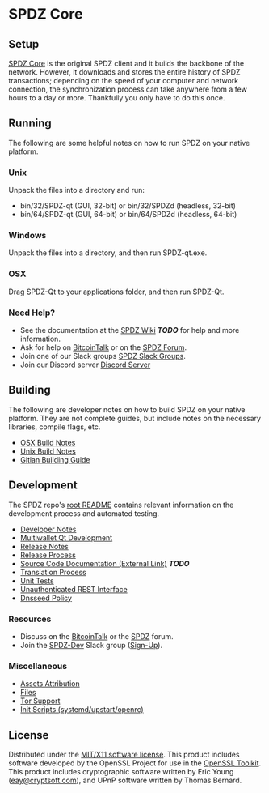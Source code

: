 SPDZ Core
=====================

Setup
---------------------
[SPDZ Core](http://SPDZ.org/wallet) is the original SPDZ client and it builds the backbone of the network. However, it downloads and stores the entire history of SPDZ transactions; depending on the speed of your computer and network connection, the synchronization process can take anywhere from a few hours to a day or more. Thankfully you only have to do this once.

Running
---------------------
The following are some helpful notes on how to run SPDZ on your native platform.

### Unix

Unpack the files into a directory and run:

- bin/32/SPDZ-qt (GUI, 32-bit) or bin/32/SPDZd (headless, 32-bit)
- bin/64/SPDZ-qt (GUI, 64-bit) or bin/64/SPDZd (headless, 64-bit)

### Windows

Unpack the files into a directory, and then run SPDZ-qt.exe.

### OSX

Drag SPDZ-Qt to your applications folder, and then run SPDZ-Qt.

### Need Help?

* See the documentation at the [SPDZ Wiki](https://en.bitcoin.it/wiki/Main_Page) ***TODO***
for help and more information.
* Ask for help on [BitcoinTalk](https://bitcointalk.org/index.php?topic=1262920.0) or on the [SPDZ Forum](http://forum.SPDZ.org/).
* Join one of our Slack groups [SPDZ Slack Groups](https://SPDZ.org/slack-logins/).
* Join our Discord server [Discord Server](https://discord.gg/dTRhamf)

Building
---------------------
The following are developer notes on how to build SPDZ on your native platform. They are not complete guides, but include notes on the necessary libraries, compile flags, etc.

- [OSX Build Notes](build-osx.md)
- [Unix Build Notes](build-unix.md)
- [Gitian Building Guide](gitian-building.md)

Development
---------------------
The SPDZ repo's [root README](https://github.com/SPDZproject/SPDZ/blob/master/README.md) contains relevant information on the development process and automated testing.

- [Developer Notes](developer-notes.md)
- [Multiwallet Qt Development](multiwallet-qt.md)
- [Release Notes](release-notes.md)
- [Release Process](release-process.md)
- [Source Code Documentation (External Link)](https://dev.visucore.com/bitcoin/doxygen/) ***TODO***
- [Translation Process](translation_process.md)
- [Unit Tests](unit-tests.md)
- [Unauthenticated REST Interface](REST-interface.md)
- [Dnsseed Policy](dnsseed-policy.md)

### Resources

* Discuss on the [BitcoinTalk](https://bitcointalk.org/index.php?topic=1262920.0) or the [SPDZ](http://forum.SPDZ.org/) forum.
* Join the [SPDZ-Dev](https://SPDZ-dev.slack.com/) Slack group ([Sign-Up](https://SPDZ-dev.herokuapp.com/)).

### Miscellaneous
- [Assets Attribution](assets-attribution.md)
- [Files](files.md)
- [Tor Support](tor.md)
- [Init Scripts (systemd/upstart/openrc)](init.md)

License
---------------------
Distributed under the [MIT/X11 software license](http://www.opensource.org/licenses/mit-license.php).
This product includes software developed by the OpenSSL Project for use in the [OpenSSL Toolkit](https://www.openssl.org/). This product includes
cryptographic software written by Eric Young ([eay@cryptsoft.com](mailto:eay@cryptsoft.com)), and UPnP software written by Thomas Bernard.
